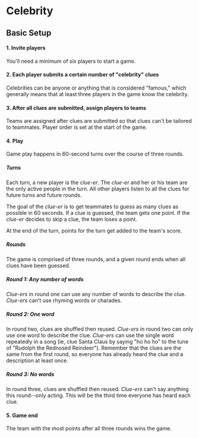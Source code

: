 # Celebrity

## Basic Setup

#### 1. Invite players
You'll need a minimum of six players to start a game.

#### 2. Each player submits a certain number of "celebrity" clues
Celebrities can be anyone or anything that is considered "famous," which generally means that at least three players in the game know the celebrity.  

#### 3. After all clues are submitted, assign players to teams
Teams are assigned after clues are submitted so that clues can't be tailored to teammates. Player order is set at the start of the game.

#### 4. Play
Game play happens in 60-second turns over the course of three rounds.

##### Turns
Each turn, a new player is the _clue-er_. The _clue-er_ and her or his team are the only active people in the turn. All other players listen to all the clues for future turns and future rounds.

The goal of the _clue-er_ is to get teammates to guess as many clues as possible in 60 seconds. If a clue is guessed, the team gets one point. If the _clue-er_ decides to skip a clue, the team loses a point. 

At the end of the turn, points for the turn get added to the team's score.

##### Rounds
The game is comprised of three rounds, and a given round ends when all clues have been guessed.

##### Round 1: Any number of words
_Clue-ers_ in round one can use any number of words to describe the clue. _Clue-ers_ can't use rhyming words or charades.

##### Round 2: One word
In round two, clues are shuffled then reused. _Clue-ers_ in round two can only use one word to describe the clue. _Clue-ers_ can use the single word repeatedly in a song (ie, clue Santa Claus by saying "ho ho ho" to the tune of "Rudolph the Rednosed Reindeer"). Remember that the clues are the same from the first round, so everyone has already heard the clue and a description at least once.

##### Round 3: No words
In round three, clues are shuffled then reused. _Clue-ers_ can't say anything this round--only acting. This will be the third time everyone has heard each clue.

#### 5. Game end
The team with the most points after all three rounds wins the game.
